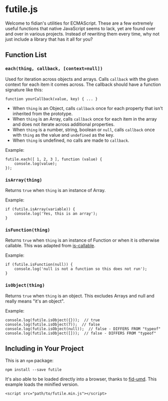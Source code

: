 futile.js
=========

Welcome to fidian's utilities for ECMAScript.  These are a few extremely useful functions that native JavaScript seems to lack, yet are found over and over in various projects.  Instead of rewriting them every time, why not just include a library that has it all for you?


Function List
-------------

### `each(thing, callback, [context=null])`

Used for iteration across objects and arrays.  Calls `callback` with the given context for each item it comes across.  The callback should have a function signature like this:

    function yourCallback(value, key) { ... }

* When `thing` is an Object, calls `callback` once for each property that isn't inherited from the prototype.
* When `thing` is an Array, calls `callback` once for each item in the array and does not iterate across additional properties.
* When `thing` is a number, string, boolean or `null`, calls `callback` once with `thing` as the value and `undefined` as the key.
* When `thing` is undefined, no calls are made to `callback`.

Example:

    futile.each([ 1, 2, 3 ], function (value) {
        console.log(value);
    });


### `isArray(thing)`

Returns `true` when `thing` is an instance of Array.

Example:

    if (futile.isArray(variable)) {
        console.log('Yes, this is an array');
    }


### `isFunction(thing)`

Returns `true` when `thing` is an instance of Function or when it is otherwise callable.  This was adapted from [is-callable].

Example:

    if (futile.isFunction(null)) {
        console.log('null is not a function so this does not run');
    }


### `isObject(thing)`

Returns `true` when `thing` is an object.  This excludes Arrays and null and really means "it's an object".

Example:

    console.log(futile.isObject({}));  // true
    console.log(futile.isObject(7));  // false
    console.log(futile.isObject(null));  // false - DIFFERS FROM "typeof"
    console.log(futile.isObject([]));  // false - DIFFERS FROM "typeof"


Including in Your Project
-------------------------

This is an `npm` package:

    npm install --save futile

It's also able to be loaded directly into a browser, thanks to [fid-umd].  This example loads the minified version.

    <script src="path/to/futile.min.js"></script>


[fid-umd]: https://github.com/fidian/fid-umd
[is-callable]: https://github.com/ljharb/is-callable
